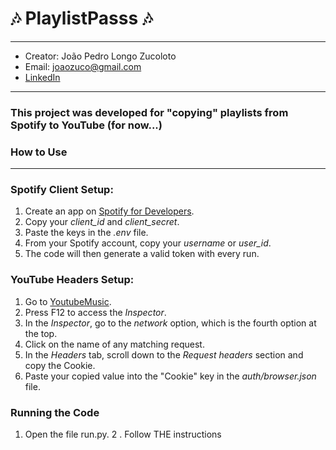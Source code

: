 # 🎶 PlaylistPasss 🎶
---

- Creator: João Pedro Longo Zucoloto
- Email: joaozuco@gmail.com
- [LinkedIn](https://www.linkedin.com/in/jo%C3%A3o-pedro-longo-zucoloto-169638182/)

---

### This project was developed for "copying" playlists from Spotify to YouTube (for now...)

### How to Use
---

### Spotify Client Setup:
1. Create an app on [Spotify for Developers](https://developer.spotify.com).
2. Copy your _client_id_ and _client_secret_.
3. Paste the keys in the _.env_ file.
4. From your Spotify account, copy your _username_ or _user_id_.
5. The code will then generate a valid token with every run.

### YouTube Headers Setup:
1. Go to [YoutubeMusic](https://music.youtube.com/library).
2. Press F12 to access the _Inspector_.
3. In the _Inspector_, go to the _network_ option, which is the fourth option at the top.
4. Click on the name of any matching request.
5. In the _Headers_ tab, scroll down to the _Request headers_ section and copy the Cookie.
6. Paste your copied value into the "Cookie" key in the _auth/browser.json_ file.

### Running the Code
1. Open the file run.py.
2 . Follow THE instructions